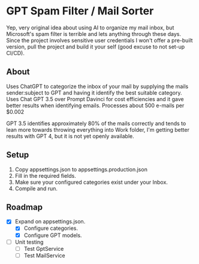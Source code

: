 # GPT Spam Filter / Mail Sorter
Yep, very original idea about using AI to organize my mail inbox, but Microsoft's spam filter is terrible and lets anything through these days.
Since the project involves sensitive user credentials I won't offer a pre-built version, pull the project and build it your self (good excuse to not set-up CI/CD).

## About
Uses ChatGPT to categorize the inbox of your mail by supplying the mails sender:subject to GPT and having it identify the best suitable category.
Uses Chat GPT 3.5 over Prompt Davinci for cost efficiencies and it gave better results when identifying emails.
Processes about 500 e-mails per $0.002


GPT 3.5 identifies approximately 80% of the mails correctly and tends to lean more towards throwing everything into Work folder, I'm getting better results with GPT 4, but it is not yet openly available.

## Setup
1. Copy appsettings.json to appsettings.production.json
2. Fill in the required fields.
3. Make sure your configured categories exist under your Inbox.
4. Compile and run.

## Roadmap
- [x] Expand on appsettings.json.
   - [x] Configure categories.
   - [x] Configure GPT models.
- [ ] Unit testing
   - [ ] Test GptService
   - [ ] Test MailService